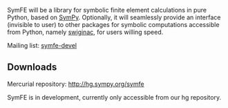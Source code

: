 SymFE will be a library for symbolic finite element calculations in pure Python, based on [SymPy](http://code.google.com/p/sympy/). Optionally, it will seamlessly provide an interface (invisible to user) to other packages for symbolic computations accessible from Python, namely [swiginac](http://swiginac.berlios.de/), for users willing speed.

Mailing list: [symfe-devel](http://groups.google.com/group/symfe-devel)

## Downloads ##

Mercurial repository: http://hg.sympy.org/symfe

SymFE is in development, currently only accessible from our hg repository.